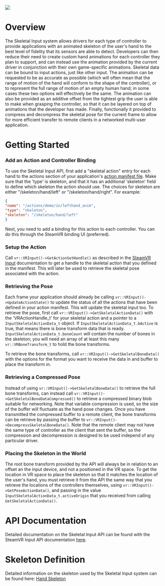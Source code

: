 ![](https://steamcdn-a.akamaihd.net/steamcommunity/public/images/clans/5519564/c4de76fcc6edd2380e753fbb7f9333ed76424f9f.png)

# Overview
The Skeletal Input system allows drivers for each type of controller to provide applications with an animated skeleton of the user's hand to the best level of fidelity that its sensors are able to detect.  Developers can then reduce their need to create custom hand animations for each controller they plan to support, and can instead use the animation provided by the current driver in conjunction with their own game-specific animations.  Skeletal data can be bound to input actions, just like other input.  The animation can be requested to be as accurate as possible (which will often mean that the range of motion of the hand will conform to the shape of the controller), or to represent the full range of motion of an empty human hand; in some cases these two options will effectively be the same.  The animation can also be provided as an additive offset from the tightest grip the user is able to make when grasping the controller, so that it can be layered on top of animations that the developer has made.  Finally, functionally it provided to compress and decompress the skeletal pose for the current frame to allow for more efficient transfer to remote clients in a networked multi-user application.  

# Getting Started
### Add an Action and Controller Binding
To use the Skeletal Input API, first add a "skeletal action" entry for each hand to the actions section of your application's [action manifest file](https://github.com/ValveSoftware/openvr/wiki/Action-manifest).  Make sure that the 'type' is skeleton, and that it has an additional 'skeleton' field to define which skeleton the action should use.  The choices for skeleton are either "/skeleton/hand/left" or "/skeleton/hand/right".  For example:

```JSON
{
"name": "/actions/demo/in/lefthand_anim",
"type": "skeleton",
"skeleton": "/skeleton/hand/left"
}
```

Next, you need to add a binding for this action to each controller.  You can do this through the SteamVR binding UI (preferred).  

### Setup the Action
Call `vr::VRInput()->GetActionSetHandle()` as described in the [SteamVR Input](https://github.com/ValveSoftware/openvr/wiki/SteamVR-Input) documentation to get a handle to the skeletal action that you defined in the manifest.  This will later be used to retrieve the skeletal pose associated with the action.  

### Retrieving the Pose
Each frame your application should already be calling `vr::VRInput()->UpdateActionState()` to update the status of all the actions that have been defined in your action manifest.  This will update the skeletal input too.  To retrieve the pose, first call `vr::VRInput()->GetSkeletalActionData()` with the 'VRActionHandle_t' for your skeletal action and a pointer to a `InputSkeletalActionData_t` object.  If `InputSkeletalActionData_t.bActive` is true, that means there is bone transform data that is ready.  `InputSkeletalActionData_t.boneCount` will contain the number of bones in the skeleton; you will need an array of at least this many `vr::VRBoneTransform_t` to hold the bone transforms.  

To retrieve the bone transforms, call `vr::VRInput()->GetSkeletalBoneData()` with the options for the format you want to receive the data in and buffer to place the transform in.  

### Retrieving a Compressed Pose
Instead of using `vr::VRInput()->GetSkeletalBoneData()` to retrieve the full bone transforms, can instead call `vr::VRInput()->GetSkeletalBoneDataCompressed()` to retrieve a compressed binary blob suitable for networking.  Note that variable compression is used, so the size of the buffer will fluctuate as the hand pose changes.  Once you have transmitted the compressed buffer to a remote client, the bone transforms can be retrieve by passing the buffer to `vr::VRInput()->DecompressSkeletalBoneData()`.  Note that the remote client may not have the same type of controller as the client that sent the buffer, so the compression and decompression is designed to be used independ of any particular driver.  

### Placing the Skeleton in the World
The root bone transform provided by the API will always be in relation to an offset an the input device, and not a positioned in the VR space.  To get the location in VR space to place the skeleton so that it matches the location of the user's hand, you must retrieve it from the API the same way that you retrieve the locations of the controllers themselves, using `vr::VRInput()->GetPoseActionData()`, and passing in the value `InputSkeletalActionData_t.activeOrigin` that you received from calling `GetSkeletalActionData()`.  

# API Documentation
Detailed documentation on the Skeletal Input API can be found with the SteamVR Input API documentation [here](https://github.com/ValveSoftware/openvr/wiki/SteamVR-Input#api-documentation).  

# Skeleton Definition
Detailed information on the skeleton used by the Skeletal Input system can be found here: [Hand Skeleton](https://github.com/ValveSoftware/openvr/wiki/Hand-Skeleton)


